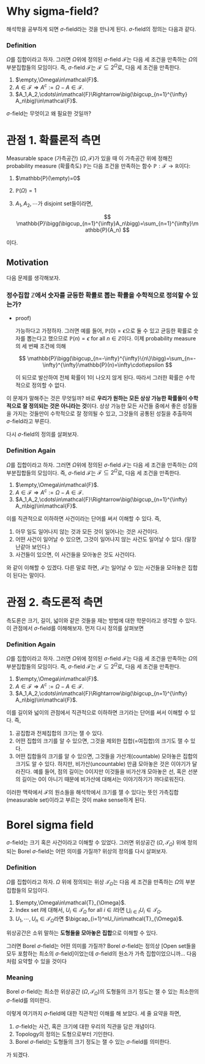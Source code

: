 # Why sigma-field?

해석학을 공부하게 되면 $\sigma$-field라는 것을 만나게 된다. $\sigma$-field의 정의는 다음과 같다.

### Definition

$\Omega$를 집합이라고 하자. 그러면 $\Omega$위에 정의된 $\sigma$-field $\mathcal{F}$는 다음 세 조건을 만족하는 $\Omega$의 부분집합들의 모임이다. 즉, $\sigma$-field $\mathcal{F}$는 $\mathcal{F}\subseteq2^\Omega$로, 다음 세 조건을 만족한다.

1. $\empty,\Omega\in\mathcal{F}$.
2. $A\in\mathcal{F}\Rightarrow A^c:=\Omega-A\in\mathcal{F}$.
3. $A_1,A_2,\cdots\in\mathcal{F}\Rightarrow\big(\bigcup_{n=1}^{\infty} A_n\big)\in\mathcal{F}$.

$\sigma$-field는 무엇이고 왜 필요한 것일까?

# 관점 1. 확률론적 측면

Measurable space (가측공간) $(\Omega,\mathcal{F})$가 있을 때 이 가측공간 위에 정해진 probability measure (확률측도) $\mathbb{P}$는 다음 조건을 만족하는 함수 $\mathbb{P}:\mathcal{F}\to\mathbb{R}$이다:

1. $\mathbb{P}(\empty)=0$
2. $\mathbb{P}(\Omega)=1$
3. $A_1,A_2,\cdots$가 disjoint set들이라면, 
    
    $$
    \mathbb{P}\bigg(\bigcup_{n=1}^{\infty}A_n\bigg)=\sum_{n=1}^{\infty}\mathbb{P}(A_n)
    $$
    

이다.

## Motivation

다음 문제를 생각해보자.

### 정수집합 $\mathbb{Z}$에서 숫자를 균등한 확률로 뽑는 확률을 수학적으로 정의할 수 있는가?

- proof)
    
    가능하다고 가정하자. 그러면 예를 들어, $\mathbb{P}(0)=\epsilon$으로 둘 수 있고 균등한 확률로 숫자를 뽑는다고 했으므로 $\mathbb{P}(n)=\epsilon$ for all $n\in\mathbb{Z}$이다. 이제 probability measure의 세 번째 조건에 의해
    
    $$
    \mathbb{P}\bigg(\bigcup_{n=-\infty}^{\infty}\{n\}\bigg)=\sum_{n=-\infty}^{\infty}\mathbb{P}(n)=\infty\cdot\epsilon
    $$
    
    이 되므로 발산하여 전체 확률이 1이 나오지 않게 된다. 따라서 그러한 확률은 수학적으로 정의할 수 없다.
    

이 문제가 말해주는 것은 무엇일까? 바로 **우리가 원하는 모든 상상 가능한 확률들이 수학적으로 잘 정의되는 것은 아니라는 것**이다. 상상 가능한 모든 사건들 중에서 좋은 성질들을 가지는 것들만이 수학적으로 잘 정의될 수 있고, 그것들의 공통된 성질을 추출하여 $\sigma$-field라고 부른다.

다시 $\sigma$-field의 정의를 살펴보자.

### Definition Again

$\Omega$를 집합이라고 하자. 그러면 $\Omega$위에 정의된 $\sigma$-field $\mathcal{F}$는 다음 세 조건을 만족하는 $\Omega$의 부분집합들의 모임이다. 즉, $\sigma$-field $\mathcal{F}$는 $\mathcal{F}\subseteq2^\Omega$로, 다음 세 조건을 만족한다.

1. $\empty,\Omega\in\mathcal{F}$.
2. $A\in\mathcal{F}\Rightarrow A^c:=\Omega-A\in\mathcal{F}$.
3. $A_1,A_2,\cdots\in\mathcal{F}\Rightarrow\big(\bigcup_{n=1}^{\infty} A_n\big)\in\mathcal{F}$.

이를 직관적으로 이하하면 사건이라는 단어를 써서 이해할 수 있다. 즉,

1. 아무 일도 일어나지 않는 것과 모든 것이 일어나는 것은 사건이다.
2. 어떤 사건이 일어날 수 있으면, 그것이 일어나지 않는 사건도 일어날 수 있다. (말장난같아 보인다.)
3. 사건들이 있으면, 이 사건들을 모아놓은 것도 사건이다.

와 같이 이해할 수 있겠다. 다른 말로 하면, $\mathcal{F}$는 일어날 수 있는 사건들을 모아놓은 집합이 된다는 말이다.

# 관점 2. 측도론적 측면

측도론은 크기, 길이, 넓이와 같은 것들을 재는 방법에 대한 학문이라고 생각할 수 있다. 이 관점에서 $\sigma$-field를 이해해보자. 먼저 다시 정의를 살펴보면

### Definition Again

$\Omega$를 집합이라고 하자. 그러면 $\Omega$위에 정의된 $\sigma$-field $\mathcal{F}$는 다음 세 조건을 만족하는 $\Omega$의 부분집합들의 모임이다. 즉, $\sigma$-field $\mathcal{F}$는 $\mathcal{F}\subseteq2^\Omega$로, 다음 세 조건을 만족한다.

1. $\empty,\Omega\in\mathcal{F}$.
2. $A\in\mathcal{F}\Rightarrow A^c:=\Omega-A\in\mathcal{F}$.
3. $A_1,A_2,\cdots\in\mathcal{F}\Rightarrow\big(\bigcup_{n=1}^{\infty} A_n\big)\in\mathcal{F}$.

이를 길이와 넓이의 관점에서 직관적으로 이하하면 크기라는 단어를 써서 이해할 수 있다. 즉,

1. 공집합과 전체집합의 크기는 잴 수 있다.
2. 어떤 집합의 크기를 알 수 있으면, 그것을 제외한 집합(=여집합)의 크기도 잴 수 있다.
3. 어떤 집합들의 크기를 알 수 있으면, 그것들을 가산개(countable) 모아놓은 집합의 크기도 알 수 있다. 하지만, 비가산(uncountable) 만큼 모아놓은 것은 이야기가 달라진다. 예를 들어, 점의 길이는 0이지만 이것들을 비가산개 모아놓은 선, 혹은 선분의 길이는 0이 아니기 때문에 비가산에 대해서는 이야기하기가 까다로워진다.

이러한 맥락에서 $\mathcal{F}$의 원소들을 해석학에서 크기를 잴 수 있다는 뜻인 가측집합(measurable set)이라고 부르는 것이 make sense하게 된다.

# Borel sigma field

$\sigma$-field는 크기 혹은 사건이라고 이해할 수 있었다. 그러면 위상공간 $(\Omega, \mathcal{T}_{\Omega})$ 위에 정의되는 Borel $\sigma$-field는 어떤 의미를 가질까? 위상의 정의를 다시 살펴보자.

### Definition

$\Omega$를 집합이라고 하자. $\Omega$ 위에 정의되는 위상 $\mathcal{T}_{\Omega}$는 다음 세 조건을 만족하는 $\Omega$의 부분집합들의 모임이다.

1. $\empty,\Omega\in\mathcal{T}_{\Omega}$.
2. Index set $I$에 대해서, $U_i\in\mathcal{T}_{\Omega}$ for all $i\in I$라면 $\bigcup_{i\in I}U_i\in\mathcal{T}_{\Omega}$.
3. $U_1,\cdots,U_n\in\mathcal{T}_{\Omega}$라면 $\bigcap_{i=1}^nU_i\in\mathcal{T}_{\Omega}$.

위상공간은 소위 말하는 **도형들을 모아놓은 집합**으로 이해할 수 있다.

그러면 Borel $\sigma$-field는 어떤 의미를 가질까? Borel $\sigma$-field는 정의상 [Open set들을 모두 포함하는 최소의 $\sigma$-field]이었는데 $\sigma$-field의 원소가 가측 집합이었으니까… 다음처럼 요약할 수 있을 것이다

### Meaning

Borel $\sigma$-field는 최소한 위상공간 $(\Omega,\mathcal{T}_{\Omega})$의 도형들의 크기 정도는 잴 수 있는 최소한의 $\sigma$-field를 의미한다.

이렇게 여기까지 $\sigma$-field에 대한 직관적인 이해를 해 보았다. 세 줄 요약을 하면,

1. $\sigma$-field는 사건, 혹은 크기에 대한 우리의 직관을 담은 개념이다.
2. Topology의 정의는 도형으로부터 기인한다.
3. Borel $\sigma$-field는 도형들의 크기 정도는 잴 수 있는 $\sigma$-field를 의미한다.

가 되겠다.